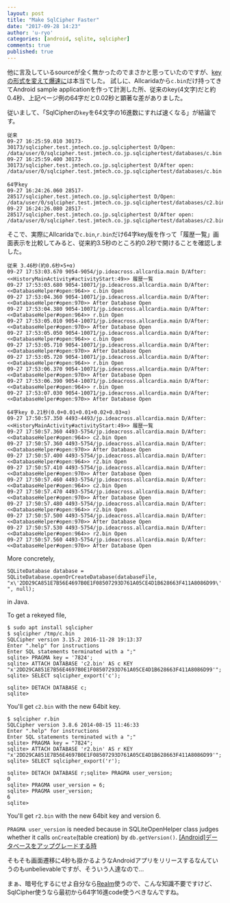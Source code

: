 ```yaml
---
layout: post
title: "Make SqlCipher Faster"
date: "2017-09-28 14:23"
author: 'u-ryo'
categories: [android, sqlite, sqlcipher]
comments: true
published: true
---
```

他に言及しているsourceが全く無かったのでまさかと思っていたのですが、[keyの形式を変えて爆速に](http://qiita.com/atr-toru/items/d98a434eecf9f58c443d#keyの形式を変えて爆速に)は本当でした。
試しに、Allcaridaから`c.bin`だけ持ってきてAndroid sample applicationを作って計測した所、従来のkey(4文字)だと約0.4秒、上記ページ例の64字だと0.02秒と顕著な差がありました。

従いまして、「SqlCipherの`key`を64文字の16進数にすれば速くなる」が結論です。

```
従来
09-27 16:25:59.010 30173-30173/sqlcipher.test.jmtech.co.jp.sqlciphertest D/Open: /data/user/0/sqlcipher.test.jmtech.co.jp.sqlciphertest/databases/c.bin
09-27 16:25:59.400 30173-30173/sqlcipher.test.jmtech.co.jp.sqlciphertest D/After open: /data/user/0/sqlcipher.test.jmtech.co.jp.sqlciphertest/databases/c.bin

64字key
09-27 16:24:26.060 28517-28517/sqlcipher.test.jmtech.co.jp.sqlciphertest D/Open: /data/user/0/sqlcipher.test.jmtech.co.jp.sqlciphertest/databases/c2.bin
09-27 16:24:26.080 28517-28517/sqlcipher.test.jmtech.co.jp.sqlciphertest D/After open: /data/user/0/sqlcipher.test.jmtech.co.jp.sqlciphertest/databases/c2.bin
```

そこで、実際にAllcaridaで`c.bin`,`r.bin`だけ64字key版を作って「履歴一覧」画面表示を比較してみると、従来約3.5秒のところ約0.2秒で開けることを確認しました。

```
従来 3.46秒(約0.6秒×5+α)
09-27 17:53:03.670 9054-9054/jp.ideacross.allcardia.main D/After: <<HistoryMainActivity#activityStart:49>> 履歴一覧
09-27 17:53:03.680 9054-10071/jp.ideacross.allcardia.main D/After: <<DatabaseHelper#open:964>> c.bin Open
09-27 17:53:04.360 9054-10071/jp.ideacross.allcardia.main D/After: <<DatabaseHelper#open:970>> After Database Open
09-27 17:53:04.380 9054-10071/jp.ideacross.allcardia.main D/After: <<DatabaseHelper#open:964>> r.bin Open
09-27 17:53:05.010 9054-10071/jp.ideacross.allcardia.main D/After: <<DatabaseHelper#open:970>> After Database Open
09-27 17:53:05.050 9054-10071/jp.ideacross.allcardia.main D/After: <<DatabaseHelper#open:964>> c.bin Open
09-27 17:53:05.710 9054-10071/jp.ideacross.allcardia.main D/After: <<DatabaseHelper#open:970>> After Database Open
09-27 17:53:05.720 9054-10071/jp.ideacross.allcardia.main D/After: <<DatabaseHelper#open:964>> r.bin Open
09-27 17:53:06.370 9054-10071/jp.ideacross.allcardia.main D/After: <<DatabaseHelper#open:970>> After Database Open
09-27 17:53:06.390 9054-10071/jp.ideacross.allcardia.main D/After: <<DatabaseHelper#open:964>> r.bin Open
09-27 17:53:07.030 9054-10071/jp.ideacross.allcardia.main D/After: <<DatabaseHelper#open:970>> After Database Open

64字key 0.21秒(0.0+0.01+0.01+0.02+0.03+α)
09-27 17:50:57.350 4493-4493/jp.ideacross.allcardia.main D/After: <<HistoryMainActivity#activityStart:49>> 履歴一覧
09-27 17:50:57.360 4493-5754/jp.ideacross.allcardia.main D/After: <<DatabaseHelper#open:964>> c2.bin Open
09-27 17:50:57.360 4493-5754/jp.ideacross.allcardia.main D/After: <<DatabaseHelper#open:970>> After Database Open
09-27 17:50:57.400 4493-5754/jp.ideacross.allcardia.main D/After: <<DatabaseHelper#open:964>> r2.bin Open
09-27 17:50:57.410 4493-5754/jp.ideacross.allcardia.main D/After: <<DatabaseHelper#open:970>> After Database Open
09-27 17:50:57.460 4493-5754/jp.ideacross.allcardia.main D/After: <<DatabaseHelper#open:964>> c2.bin Open
09-27 17:50:57.470 4493-5754/jp.ideacross.allcardia.main D/After: <<DatabaseHelper#open:970>> After Database Open
09-27 17:50:57.480 4493-5754/jp.ideacross.allcardia.main D/After: <<DatabaseHelper#open:964>> r2.bin Open
09-27 17:50:57.500 4493-5754/jp.ideacross.allcardia.main D/After: <<DatabaseHelper#open:970>> After Database Open
09-27 17:50:57.530 4493-5754/jp.ideacross.allcardia.main D/After: <<DatabaseHelper#open:964>> r2.bin Open
09-27 17:50:57.560 4493-5754/jp.ideacross.allcardia.main D/After: <<DatabaseHelper#open:970>> After Database Open
```

More concretely,

`SQLiteDatabase database = SQLiteDatabase.openOrCreateDatabase(databaseFile, "x\'2DD29CA851E7B56E4697B0E1F08507293D761A05CE4D1B628663F411A8086D99\'", null);`

in Java.

To get a rekeyed file,

```
$ sudo apt install sqlcipher
$ sqlcipher /tmp/c.bin
SQLCipher version 3.15.2 2016-11-28 19:13:37
Enter ".help" for instructions
Enter SQL statements terminated with a ";"
sqlite> PRAGMA key = '7824';
sqlite> ATTACH DATABASE 'c2.bin' AS c KEY "x'2DD29CA851E7B56E4697B0E1F08507293D761A05CE4D1B628663F411A8086D99'";
sqlite> SELECT sqlcipher_export('c');

sqlite> DETACH DATABASE c;
sqlite>
```

You'll get `c2.bin` with the new 64bit key.

```
$ sqlcipher r.bin
SQLCipher version 3.8.6 2014-08-15 11:46:33
Enter ".help" for instructions
Enter SQL statements terminated with a ";"
sqlite> PRAGMA key = "7824";
sqlite> ATTACH DATABASE 'r2.bin' AS r KEY "x'2DD29CA851E7B56E4697B0E1F08507293D761A05CE4D1B628663F411A8086D99'";
sqlite> SELECT sqlcipher_export('r');

sqlite> DETACH DATABASE r;sqlite> PRAGMA user_version;
0
sqlite> PRAGMA user_version = 6;
sqlite> PRAGMA user_version;
6
sqlite>
```

You'll get `r2.bin` with the new 64bit key and version 6.

`PRAGMA user_version` is needed because in SQLiteOpenHelper class judges whether it calls `onCreate`(table creation) by `db.getVersion()`.
[[Android]データベースをアップグレードする時](http://d.hatena.ne.jp/isher/20091108/1257684508)

そもそも画面遷移に4秒も掛かるようなAndroidアプリをリリースするなんていうのもunbelievableですが、そういう人達なので...

まぁ、暗号化するにせよ自分なら[Realm](https://realm.io/)使うので、こんな知識不要ですけど、SqlCipher使うなら最初から64字16進code使うべきなんですね。
